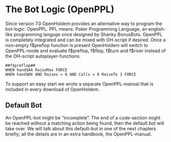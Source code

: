# The Bot Logic (OpenPPL)

Since version 7.0 OpenHoldem provides an alternative way to program the
bot-logic: OpenPPL. PPL means: Poker Programming Language, an
english-like programming languge once designed by Shanky BonusBots.
OpenPPL is completely integrated and can be mixed with OH-script if
desired. Once a non-empty f\$preflop function is present OpenHoldem will
switch to OpenPPL-mode and evaluate f\$preflop, f\$flop, f\$turn and
f\$river instead of the OH-script autoplayer-functions.

    ##f$preflop##
    WHEN hand$AA RaiseMax FORCE
    WHEN hand$KK AND Raises = 0 AND Calls = 0 RaiseTo 3 FORCE

To support an easy start we wrote a separate OpenPPL-manual that is
included in every download of OpenHoldem.

## Default Bot

An OpenPPL-bot might be “incomplete”. The end of a code-section might be
reached without a matching action being found, then the default.bot will
take over. We will talk about this default-bot in one of the next
chapters briefly; all the details are in an extra handbook, the
OpenPPL-manual.
